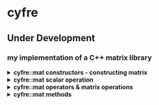 # cyfre
## Under Development
### my implementation of a C++ matrix library

<details>
<summary><b>cyfre::mat constructors - constructing matrix</b></summary>
<br>

```c++
#include <iostream>
#include <cyfre.hpp>

#define SQUARE_LENGTH 5
#define DEFAULT_VALUE 15
#define ROW_LEN 10
#define COL_LEN 20

int main()
{

  cyfre::mat<int> idet(IDENTITY,SQUARE_LENGTH);   // creates a 5x5 matrix, all values in main diagonal is 1
  
  cyfre::mat<int> scal(SCALAR,7,DEFAULT_VALUE);   // creates a 7x7 matrix, all values in main diagonal is 15
  
  cyfre::mat<int> nill(NULLZERO,SQUARE_LENGTH);   // creates a 5x5 matrix, where all values are 0 
  
  cyfre::mat<int> rect(ROW_LEN,COL_LEN,DEFAULT_VALUE); // creates a 10x20 matrix, where all values are 15
  
  cyfre::mat<int> costum(   // creates the matrix displayed below, converts it into a 2d vector
    {{1,2,3},
     {4,5,6},
     {7,8,9}
  });
  
  return 0;
}

```
</details>
  
<details>
<summary><b>cyfre::mat scalar operation</b></summary>
<br>

```c++
#include <iostream>
#include <cyfre.hpp>

int main()
{
  cyfre::mat<int> a, b, c, d;
  cyfre::mat<int> origin_matrix(
    {{1,2,3},
     {4,5,6},
     {7,8,9}
  });
  
  // the methods below will return a scaled matrix of the original one
  
  a = original_matrix.get_scale(ADD,5);
  b = original_matrix.get_scale(SUB,5);
  c = original_matrix.get_scale(MUL,5);
  d = original_matrix.get_scale(DIV,5);
  
  
  // the methods below will scale the original matrix itself changing its own values
  
  original_matrix.scale(ADD,-10);
  original_matrix.scale(SUB,5);
  original_matrix.scale(MUL,23);
  original_matrix.scale(DIV,1);
  
  return 0;
}

```
  
</details>
  
<details>
<summary><b>cyfre::mat operators & matrix operations</b></summary>
<br>

  - addition(+)
  - subtraction(-)
  - multiplication(*)
  - hadamard product(mat::hadamard())
  
```c++
#include <iostream>
#include <cyfre.hpp>

int main()
{
  cyfre::mat<int> squared_matrix;
  cyfre::mat<int> product_matrix;
  cyfre::mat<int> origin_matrix(
    {{1,2,3},
     {4,5,6},
     {7,8,9}
  });
  
  // you can use the +,-,* operators to perform matrix addition, subtraction, and multiplication
  squared_matrix = original_matrix * original_matrix;
  
  // not to be confused with matrix multiplication, hadamard product multiply two matrix element by element only
  product_matrix = mat::hadamard(original_matrix,original_matrix);
  return 0;
}

```
  
  </details>
  
  
<details>
<summary><b>cyfre::mat methods</b></summary>
<br>

```c++
#include <iostream>
#include <cyfre.hpp>

int main()
{
  cyfre::mat<int> a, b, c, d;
  cyfre::mat<int> origin_matrix(
    {{1,2,3},
     {4,5,6},
     {7,8,9}
  });
  
  int total_sum = original_matrix.total();
  
  int main_diagonal_total_sum  = original_matrix.trace();
  
  std::vector<int> first_row = original_matrix.row(0);
  std::vector<int> second_column = original_matrix.column(1);
  
  return 0;
}

```

<details>
<summary><b>accessing matrix elements</b></summary>
<br>

```c++
#include <iostream>
#include <cyfre.hpp>

int main()
{
  cyfre::mat<int> a, b, c, d;
  cyfre::mat<int> nums(
    {{1,2,3},
     {4,5,6},
     {7,8,9}
  });
  
  for(size_t i=0; i<nums.height; ++i)
  {
    for(size_t j=0; j<nums.width; ++j)
    {
      // the .matrix is a 2d vector member of the mat class, so you can treat it and use it like a 2d vector
      std::cout<<nums.matrix[i][j]<<'\t';
    }
    std::cout<<'\n';
  }
  
  return 0;
}

```
  
</details>
